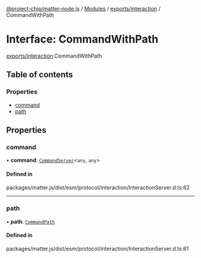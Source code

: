 [@project-chip/matter-node.js](../README.md) / [Modules](../modules.md) / [exports/interaction](../modules/exports_interaction.md) / CommandWithPath

# Interface: CommandWithPath

[exports/interaction](../modules/exports_interaction.md).CommandWithPath

## Table of contents

### Properties

- [command](exports_interaction.CommandWithPath.md#command)
- [path](exports_interaction.CommandWithPath.md#path)

## Properties

### command

• **command**: [`CommandServer`](../classes/exports_cluster.CommandServer.md)\<`any`, `any`\>

#### Defined in

packages/matter.js/dist/esm/protocol/interaction/InteractionServer.d.ts:62

___

### path

• **path**: [`CommandPath`](exports_interaction.CommandPath.md)

#### Defined in

packages/matter.js/dist/esm/protocol/interaction/InteractionServer.d.ts:61
